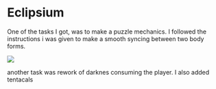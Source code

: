 # Eclipsium

One of the tasks I got, was to make a puzzle mechanics. I followed the instructions i was given to make a smooth syncing between two body forms.

![](/Sources/Eclipsium/Images/OldPlaneteriumPuzzle.gif) 

another task was rework of darknes consuming the player. I also added tentacals
